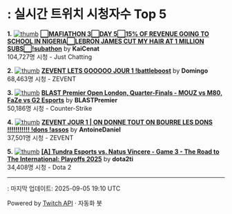 # : 실시간 트위치 시청자수 Top 5

**1.** [![thumb](https://static-cdn.jtvnw.net/previews-ttv/live_user_kaicenat-320x180.jpg)](https://twitch.tv/KaiCenat)
**[⬜MAFIATHON 3⬜️DAY 5⬜15% OF REVENUE GOING TO SCHOOL IN NIGERIA⬜LEBRON JAMES CUT MY HAIR AT 1 MILLION SUBS⬜!subathon](https://twitch.tv/KaiCenat)** by **KaiCenat**<br>104,727명 시청  - Just Chatting

**2.** [![thumb](https://static-cdn.jtvnw.net/previews-ttv/live_user_domingo-320x180.jpg)](https://twitch.tv/Domingo)
**[ZEVENT LETS GOOOOO JOUR 1 !battleboost](https://twitch.tv/Domingo)** by **Domingo**<br>68,463명 시청  - ZEVENT

**3.** [![thumb](https://static-cdn.jtvnw.net/previews-ttv/live_user_blastpremier-320x180.jpg)](https://twitch.tv/BLASTPremier)
**[BLAST Premier Open London, Quarter-Finals - MOUZ vs M80, FaZe vs G2 Esports](https://twitch.tv/BLASTPremier)** by **BLASTPremier**<br>50,186명 시청  - Counter-Strike

**4.** [![thumb](https://static-cdn.jtvnw.net/previews-ttv/live_user_antoinedaniel-320x180.jpg)](https://twitch.tv/AntoineDaniel)
**[ZEVENT JOUR 1 | ON DONNE TOUT ON BOURRE LES DONS !!!!!!!!!!! !dons !assos](https://twitch.tv/AntoineDaniel)** by **AntoineDaniel**<br>37,501명 시청  - ZEVENT

**5.** [![thumb](https://static-cdn.jtvnw.net/previews-ttv/live_user_dota2ti-320x180.jpg)](https://twitch.tv/dota2ti)
**[[A] Tundra Esports vs. Natus Vincere - Game 3 - The Road to The International: Playoffs 2025](https://twitch.tv/dota2ti)** by **dota2ti**<br>34,408명 시청  - Dota 2


---
: 마지막 업데이트: 2025-09-05 19:10 UTC

Powered by [Twitch API](https://dev.twitch.tv/docs/api/reference) · 자동화 봇